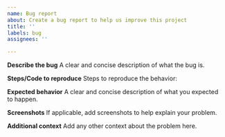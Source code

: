 ```yaml
---
name: Bug report
about: Create a bug report to help us improve this project
title: ''
labels: bug
assignees: ''

---
```


**Describe the bug**
A clear and concise description of what the bug is.

**Steps/Code to reproduce**
Steps to reproduce the behavior:

**Expected behavior**
A clear and concise description of what you expected to happen.

**Screenshots**
If applicable, add screenshots to help explain your problem.

**Additional context**
Add any other context about the problem here.
